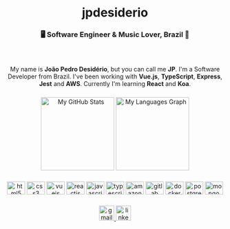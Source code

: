 <div align="center">
  <h1>jpdesiderio</h1>
  <h3>🖥️ Software Engineer & Music Lover, Brazil 🎸</h3><br>
</div>

###

<div align="center">
My name is <b>João Pedro Desidério</b>, but you can call me <b>JP</b>. I'm a Software Developer from Brazil. I've been working with <b>Vue.js</b>, <b>TypeScript</b>, <b>Express</b>, <b>Jest</b> and <b>AWS</b>. Currently I'm learning <b>React</b> and <b>Koa</b>.
</div>

###

<div align="center">
  <img src="https://github-readme-stats.vercel.app/api?hide_title=false&hide_rank=false&show_icons=true&include_all_commits=true&count_private=true&disable_animations=false&theme=dracula&locale=en&hide_border=false&username=jpdesiderio" height="170" alt="My GitHub Stats"  />
  <img src="https://github-readme-stats.vercel.app/api/top-langs?locale=en&hide_title=false&layout=compact&card_width=305&langs_count=6&theme=dracula&hide_border=false&username=jpdesiderio" height="170" alt="My Languages Graph"  />

</div>

###

<div align="center">
  <img src="https://cdn.jsdelivr.net/gh/devicons/devicon/icons/html5/html5-plain.svg" height="30" width="42" alt="html5 logo"  />
  <img src="https://cdn.jsdelivr.net/gh/devicons/devicon/icons/css3/css3-plain.svg" height="30" width="42" alt="css3 logo"  />
  <img src="https://cdn.jsdelivr.net/gh/devicons/devicon/icons/vuejs/vuejs-original.svg" height="30" width="42" alt="vuejs logo"  />
  <img src="https://cdn.jsdelivr.net/gh/devicons/devicon/icons/react/react-original.svg" height="30" width="42" alt="reactjs logo"  />
  <img src="https://cdn.jsdelivr.net/gh/devicons/devicon/icons/javascript/javascript-plain.svg" height="30" width="42" alt="javascript logo"  />
  <img src="https://cdn.jsdelivr.net/gh/devicons/devicon/icons/typescript/typescript-plain.svg" height="30" width="42" alt="typescript logo"  />
  <img src="https://cdn.jsdelivr.net/gh/devicons/devicon/icons/amazonwebservices/amazonwebservices-original.svg" height="30" width="42" alt="amazonwebservices logo"  />
  <img src="https://cdn.jsdelivr.net/gh/devicons/devicon/icons/gitlab/gitlab-plain.svg" height="30" width="42" alt="gitlab logo"  />
  <img src="https://cdn.jsdelivr.net/gh/devicons/devicon/icons/docker/docker-plain.svg" height="30" width="42" alt="docker logo"  />
  <img src="https://cdn.jsdelivr.net/gh/devicons/devicon/icons/postgresql/postgresql-plain.svg" height="30" width="42" alt="postgres logo"  />
  <img src="https://cdn.jsdelivr.net/gh/devicons/devicon/icons/mongodb/mongodb-plain.svg" height="30" width="42" alt="mongo logo"  />
</div>

###
<div align="center">
  <a href="jotapedeside@gmail.com" target="_blank">
    <img src="https://img.shields.io/static/v1?message=Gmail&logo=gmail&label=&color=D14836&logoColor=white&labelColor=&style=for-the-badge" height="35" alt="gmail logo"  />
  </a>
  <a href="https://www.linkedin.com/in/jpdesiderio" target="_blank">
    <img src="https://img.shields.io/static/v1?message=LinkedIn&logo=linkedin&label=&color=0077B5&logoColor=white&labelColor=&style=for-the-badge" height="35" alt="linkedin logo"  />
  </a>
 </div>
